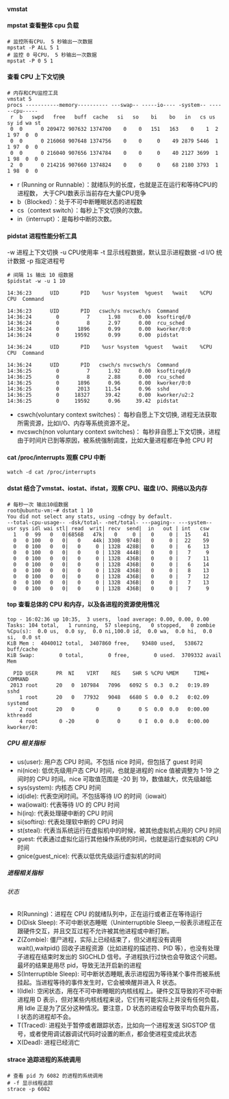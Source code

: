 #### vmstat

#### mpstat 查看整体 cpu 负载 
```shell script
# 监控所有CPU， 5 秒输出一次数据
mpstat -P ALL 5 1
# 监控 0 号CPU， 5 秒输出一次数据
mpstat -P 0 5 1
```

#### 查看 CPU 上下文切换
```shell script
# 内存和CPU监控工具
vmstat 5 
procs -----------memory---------- ---swap-- -----io---- -system-- ------cpu-----
 r  b   swpd   free   buff  cache   si   so    bi    bo   in   cs us sy id wa st
 0  0      0 209472 907632 1374700    0    0   151   163    0    1  2  1 97  0  0
 0  0      0 216068 907648 1374756    0    0     0    49 2879 5446  1  1 97  0  0
 0  0      0 216040 907656 1374784    0    0     0    40 2127 3699  1  1 98  0  0
 2  0      0 214216 907660 1374824    0    0     0    68 2180 3793  1  1 98  0  0
```
- r (Running or Runnable）：就绪队列的长度，也就是正在运行和等待CPU的进程数， 大于CPU数表示当前存在大量CPU竞争
- b（Blocked）：处于不可中断睡眠状态的进程数 
- cs（context switch）：每秒上下文切换的次数。 
- in（interrupt）：是每秒中断的次数。

#### pidstat 进程性能分析工具
-w 进程上下文切换
-u CPU使用率
-t 显示线程数据，默认显示进程数据
-d I/O 统计数据
-p 指定进程号

```shell script
# 间隔 1s 输出 10 组数据
$pidstat -w -u 1 10

14:36:23      UID       PID    %usr %system  %guest   %wait    %CPU   CPU  Command

14:36:23      UID       PID   cswch/s nvcswch/s  Command
14:36:24        0         7      1.98      0.00  ksoftirqd/0
14:36:24        0         8      2.97      0.00  rcu_sched
14:36:24        0      1896      0.99      0.00  kworker/0:0
14:36:24        0     19592      0.99      0.00  pidstat

14:36:24      UID       PID    %usr %system  %guest   %wait    %CPU   CPU  Command

14:36:24      UID       PID   cswch/s nvcswch/s  Command
14:36:25        0         7      1.92      0.00  ksoftirqd/0
14:36:25        0         8      2.88      0.00  rcu_sched
14:36:25        0      1896      0.96      0.00  kworker/0:0
14:36:25        0      2013     11.54      0.96  sshd
14:36:25        0     18327     39.42      0.00  kworker/u2:2
14:36:25        0     19592      0.96     39.42  pidstat
```
- cswch(voluntary context switches)： 每秒自愿上下文切换, 进程无法获取所需资源，比如I/O、内存等系统资源不足。
- nvcswch(non voluntary context switches)： 每秒非自愿上下文切换，进程由于时间片已到等原因，被系统强制调度，比如大量进程都在争抢 CPU 时

#### cat /proc/interrupts 观察 CPU 中断
```shell script
watch -d cat /proc/interrupts
```

#### dstat 结合了vmstat、iostat、ifstat，观察 CPU、磁盘 I/O、网络以及内存
```shell script
# 每秒一次 输出10组数据
root@ubuntu-vm:~# dstat 1 10
You did not select any stats, using -cdngy by default.
--total-cpu-usage-- -dsk/total- -net/total- ---paging-- ---system--
usr sys idl wai stl| read  writ| recv  send|  in   out | int   csw
  1   0  99   0   0|6856B   47k|   0     0 |   0     0 |  15    41
  0   0 100   0   0|   0    44k| 330B  974B|   0     0 |  22    59
  0   0 100   0   0|   0     0 | 132B  428B|   0     0 |   6    13
  0   0 100   0   0|   0     0 | 132B  444B|   0     0 |   7     9
  0   0 100   0   0|   0     0 | 132B  436B|   0     0 |   7    11
  0   0 100   0   0|   0     0 | 132B  436B|   0     0 |   6    14
  0   0 100   0   0|   0     0 | 132B  436B|   0     0 |   8    13
  0   0 100   0   0|   0     0 | 132B  436B|   0     0 |   7    12
  0   0 100   0   0|   0     0 | 132B  436B|   0     0 |   7    13
  0   0 100   0   0|   0     0 | 132B  436B|   0     0 |   7     9
```

#### top 查看总体的 CPU 和内存，以及各进程的资源使用情况

```
top - 16:02:36 up 10:35,  3 users,  load average: 0.00, 0.00, 0.00
Tasks: 104 total,   1 running,  57 sleeping,   0 stopped,   0 zombie
%Cpu(s):  0.0 us,  0.0 sy,  0.0 ni,100.0 id,  0.0 wa,  0.0 hi,  0.0 si,  0.0 st
KiB Mem :  4040012 total,  3407860 free,    93480 used,   538672 buff/cache
KiB Swap:        0 total,        0 free,        0 used.  3709332 avail Mem

  PID USER      PR  NI    VIRT    RES    SHR S %CPU %MEM     TIME+ COMMAND
 2013 root      20   0  107984   7096   6092 S  0.3  0.2   0:19.89 sshd
    1 root      20   0   77932   9048   6680 S  0.0  0.2   0:02.09 systemd
    2 root      20   0       0      0      0 S  0.0  0.0   0:00.00 kthreadd
    4 root       0 -20       0      0      0 I  0.0  0.0   0:00.00 kworker/0:
```
##### CPU 相关指标
- us(user): 用户态 CPU 时间。不包括 nice 时间，但包括了 guest 时间
- ni(nice): 低优先级用户态 CPU 时间，也就是进程的 nice 值被调整为 1-19 之间时的 CPU 时间。nice 可取值范围是 -20 到 19，数值越大，优先级越低
- sys(system): 内核态 CPU 时间
- id(idle): 代表空闲时间。不包括等待 I/O 的时间（iowait）
- wa(iowait): 代表等待 I/O 的 CPU 时间
- hi(irq): 代表处理硬中断的 CPU 时间
- si(softirq): 代表处理软中断的 CPU 时间
- st(steal): 代表当系统运行在虚拟机中的时候，被其他虚拟机占用的 CPU 时间
- guest: 代表通过虚拟化运行其他操作系统的时间，也就是运行虚拟机的 CPU 时间
- gnice(guest_nice): 代表以低优先级运行虚拟机的时间
##### 进程相关指标
###### 状态
- R(Running)：进程在 CPU 的就绪队列中，正在运行或者正在等待运行
- D(Disk Sleep): 不可中断状态睡眠（Uninterruptible Sleep,一般表示进程正在跟硬件交互，并且交互过程不允许被其他进程或中断打断。
- Z(Zombie): 僵尸进程，实际上已经结束了，但父进程没有调用 wait(),waitpid() 回收子进程资源（比如进程的描述符、PID 等），也没有处理子进程在结束时发出的 SIGCHLD 信号。子进程执行过快也会导致这个问题。最坏的结果是用尽 pid，导致无法开启新的进程
- S(Interruptible Sleep): 可中断状态睡眠,表示进程因为等待某个事件而被系统挂起。当进程等待的事件发生时，它会被唤醒并进入 R 状态。
- I(Idle): 空闲状态，用在不可中断睡眠的内核线程上。硬件交互导致的不可中断进程用 D 表示，但对某些内核线程来说，它们有可能实际上并没有任何负载，用 Idle 正是为了区分这种情况。要注意，D 状态的进程会导致平均负载升高，I 状态的进程却不会。
- T(Traced): 进程处于暂停或者跟踪状态，比如向一个进程发送 SIGSTOP 信号，或者使用调试器调试代码时设置的断点，都会使进程变成此状态
- X(Dead): 进程已经消亡

#### strace 追踪进程的系统调用
```shell script
# 查看 pid 为 6082 的进程的系统调用
# -f 显示线程追踪
strace -p 6082
```